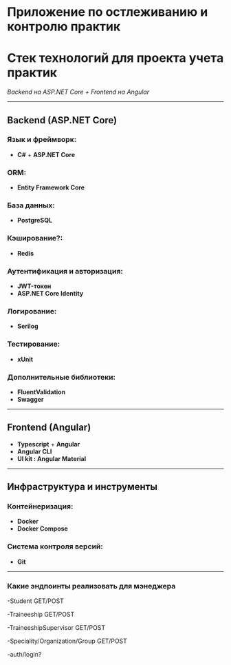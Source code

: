 # Приложение по остлеживанию и контролю практик

# Стек технологий для проекта учета практик  
*Backend на ASP.NET Core + Frontend на Angular*  

---

## **Backend (ASP.NET Core)**  

### Язык и фреймворк:  
- **C#** + **ASP.NET Core** 

### ORM:
- **Entity Framework Core** 

### База данных:  
- **PostgreSQL**   

### Кэширование?:
- **Redis**

### Аутентификация и авторизация:  
- **JWT-токен**   
- **ASP.NET Core Identity** 

### Логирование:  
- **Serilog**  

### Тестирование:  
- **xUnit** 

### Дополнительные библиотеки:   
- **FluentValidation** 
- **Swagger** 

---

## **Frontend (Angular)**  
 
- **Typescript** + **Angular**
- **Angular CLI**
- **UI kit : Angular Material**

---

## **Инфраструктура и инструменты**  

### Контейнеризация:  
- **Docker**
- **Docker Compose**  

### Система контроля версий:  
- **Git**

---


### Какие эндпоинты реализовать для мэнеджера
-Student GET/POST

-Traineeship GET/POST

-TraineeshipSupervisor GET/POST

-Speciality/Organization/Group GET/POST

-auth/login?


